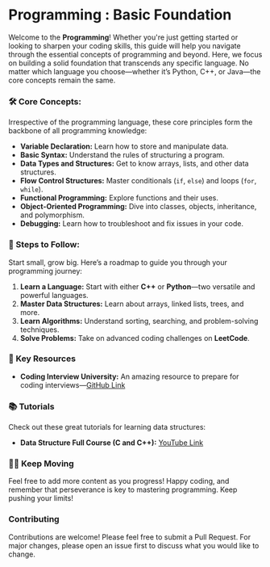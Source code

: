 # Programming : Basic Foundation

Welcome to the **Programming**! Whether you're just getting started or looking to sharpen your coding skills, this guide will help you navigate through the essential concepts of programming and beyond. Here, we focus on building a solid foundation that transcends any specific language. No matter which language you choose—whether it’s Python, C++, or Java—the core concepts remain the same.

### 🛠 Core Concepts:
Irrespective of the programming language, these core principles form the backbone of all programming knowledge:

- **Variable Declaration:** Learn how to store and manipulate data.
- **Basic Syntax:** Understand the rules of structuring a program.
- **Data Types and Structures:** Get to know arrays, lists, and other data structures.
- **Flow Control Structures:** Master conditionals (`if`, `else`) and loops (`for`, `while`).
- **Functional Programming:** Explore functions and their uses.
- **Object-Oriented Programming:** Dive into classes, objects, inheritance, and polymorphism.
- **Debugging:** Learn how to troubleshoot and fix issues in your code.

### 🚀 Steps to Follow:
Start small, grow big. Here’s a roadmap to guide you through your programming journey:

1. **Learn a Language:** Start with either **C++** or **Python**—two versatile and powerful languages.
2. **Master Data Structures:** Learn about arrays, linked lists, trees, and more.
3. **Learn Algorithms:** Understand sorting, searching, and problem-solving techniques.
4. **Solve Problems:** Take on advanced coding challenges on **LeetCode**.


### 💼 Key Resources
- **Coding Interview University:** An amazing resource to prepare for coding interviews—[GitHub Link](https://github.com/jwasham/coding-interview-university)

### 📚 Tutorials
Check out these great tutorials for learning data structures:
- **Data Structure Full Course (C and C++):** [YouTube Link](https://youtu.be/B31LgI4Y4DQ)


### 🏃‍♀️ Keep Moving
Feel free to add more content as you progress! Happy coding, and remember that perseverance is key to mastering programming. Keep pushing your limits!

### Contributing

Contributions are welcome! Please feel free to submit a Pull Request. For major changes, please open an issue first to discuss what you would like to change.


<!--
### 🎛️ Categorization :

Categorize the topics within data structures (DS) and algorithms based on their core characteristics:

### 1. Core Data Structures
The building blocks of efficient data organization and manipulation. These structures provide different ways to store and access data, each optimized for specific use cases:

#### Linear Data Structures

| Structure | Applications | Key Concepts |
|-----------|--------------|--------------|
| Array | Sorting, Searching | Static storage, Index-based access |
| Linked List | Singly Linked List, Doubly Linked List | Dynamic allocation, Pointers |
| Stack | Balanced Parentheses, Undo Mechanism | LIFO |
| Queue | Breadth-First Search, Scheduling | FIFO |

#### Hierarchical Data Structures

| Structure | Types/Applications | Key Concepts |
|-----------|-------------------|--------------|
| Binary Trees | Binary Search Tree (BST), AVL Tree, Red-Black Tree | Parent-child relationships |
| Heaps | Min Heap, Max Heap | Complete Binary Tree |
| Trie | Prefix-based string searches | Tree structure with character nodes |
| Segment Tree | Range queries | Tree for intervals |
| Fenwick Tree | Prefix sums | Efficient range queries |

#### Graph Structures

| Topic | Types/Algorithms | Key Concepts |
|-------|-----------------|--------------|
| Graph Traversals | BFS, DFS | Queue-based (BFS), Stack-based (DFS) |
| Shortest Path Algorithms | Dijkstra, Bellman-Ford | Dynamic Programming, Greedy |
| Minimum Spanning Trees | Prim's Algorithm, Kruskal's Algorithm | Greedy approach |


### 2. Problem-Solving Paradigms

| Category | Topic | Examples | Key Techniques |
|----------|--------|----------|----------------|
| Problem-Solving Paradigms | Recursion | Factorial, Fibonacci, Tree Traversals | Function calling itself, Backtracking |
| | Dynamic Programming (DP) | Knapsack, Longest Common Subsequence, Matrix Chain Multiplication | Memoization, Tabulation |
| | Divide and Conquer | Merge Sort, Quick Sort, Binary Search | Problem subdivision, Recursive merge |
| | Greedy Algorithms | Huffman Coding, Dijkstra's Algorithm, Kruskal's Algorithm | Locally optimal choice at each step |
| | Backtracking | N-Queens, Sudoku Solver, Subset Sum Problem | Incremental solution building, Pruning |


### 3. Algorithmic Techniques

| Category | Examples | Key Concepts |
|----------|----------|--------------|
| Sorting Algorithms | Bubble Sort, Quick Sort, Merge Sort | Comparison-based, Divide and Conquer |
| Searching Algorithms | Linear Search, Binary Search | Sequential, Binary Search Tree |
| String Algorithms | KMP Algorithm, Rabin-Karp, Trie | Pattern matching, String manipulation |
| Bit Manipulation | XOR operations, Subset Generation using Bitmasks | Bitwise AND, OR, XOR, Shifts |
| Amortized Analysis | Dynamic Arrays, Union-Find (Path Compression) | Average case over series of operations |

### 4. Optimization Techniques

| Category | Examples | Key Concepts |
|----------|----------|--------------|
| Greedy vs. DP | Activity Selection (Greedy), Fibonacci (DP) | Dynamic Programming, Greedy |
| Graph Algorithms | Dijkstra, Floyd-Warshall, Kruskal | Graph traversals, MST, Shortest path |
| Advanced Data Structures | AVL Tree, Red-Black Tree, Segment Tree, Disjoint Set | Self-balancing trees, Range queries |

### 4.  Special Categories

| Category | Applications | Key Concepts |
|----------|--------------|--------------|
| Hashing | Hash Tables, LRU Cache, Anagram Detection | Hash functions, Open Addressing, Chaining |
| Computational Geometry | Convex Hull, Line Intersection | Geometric algorithms |
-->